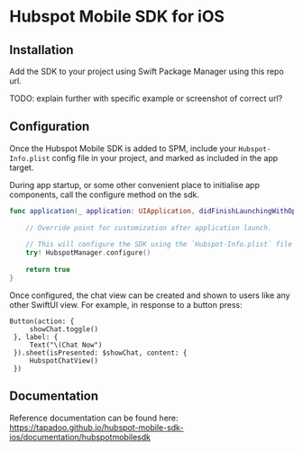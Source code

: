 # Hubspot Mobile SDK for iOS

## Installation

Add the SDK to your project using Swift Package Manager using this repo url.

TODO: explain further with specific example or screenshot of correct url?

## Configuration

Once the Hubspot Mobile SDK is added to SPM, include your `Hubspot-Info.plist` config file in your project, and marked as included in the app target.

During app startup, or some other convenient place to initialise app components, call the configure method on the sdk.

```swift
func application(_ application: UIApplication, didFinishLaunchingWithOptions launchOptions: [UIApplication.LaunchOptionsKey: Any]?) -> Bool {
    
    // Override point for customization after application launch.
    
    // This will configure the SDK using the `Hubspot-Info.plist` file that is bundled in app
    try! HubspotManager.configure()
    
    return true
}
```

Once configured, the chat view can be created and shown to users like any other SwiftUI view. For example, in response to a button press:

```
Button(action: {
     showChat.toggle()
 }, label: {
     Text("\(Chat Now")
 }).sheet(isPresented: $showChat, content: {
     HubspotChatView()
 })
```

## Documentation

Reference documentation can be found here: https://tapadoo.github.io/hubspot-mobile-sdk-ios/documentation/hubspotmobilesdk
